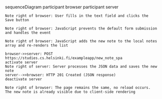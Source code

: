 sequenceDiagram
    participant browser
    participant server

    Note right of browser: User fills in the text field and clicks the Save button

    Note right of browser: JavaScript prevents the default form submission and handles the event

    Note right of browser: JavaScript adds the new note to the local notes array and re-renders the list

    browser->>server: POST https://studies.cs.helsinki.fi/exampleapp/new_note_spa
    activate server
    Note right of server: Server processes the JSON data and saves the new note
    server-->>browser: HTTP 201 Created (JSON response)
    deactivate server

    Note right of browser: The page remains the same, no reload occurs. The new note is already visible due to client-side rendering